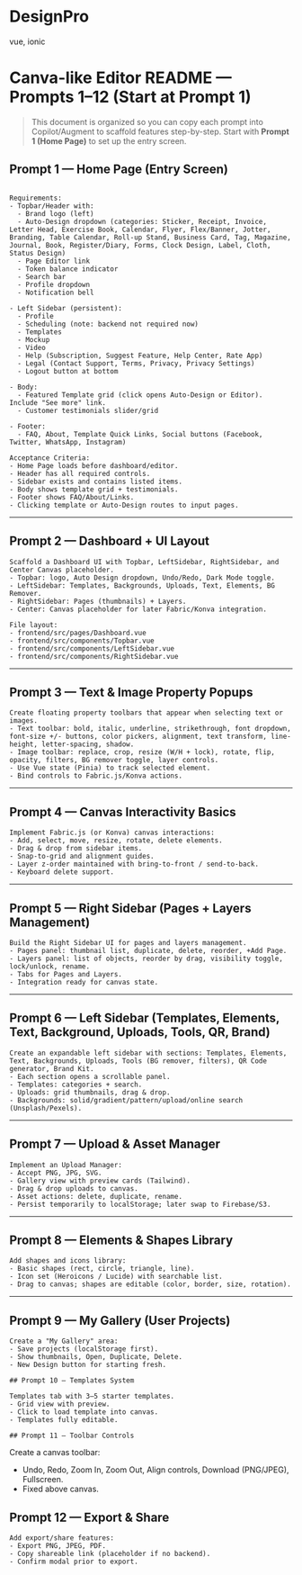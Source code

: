 # DesignPro
  vue, ionic 
# Canva-like Editor README — Prompts 1–12 (Start at Prompt 1)

> This document is organized so you can copy each prompt into Copilot/Augment to scaffold features step-by-step. Start with **Prompt 1 (Home Page)** to set up the entry screen.

## Prompt 1 — Home Page (Entry Screen)

```reate a Home Page (entry screen) for a Canva-like web app. The Home Page loads before the dashboard/page editor and highlights templates, testimonials, and quick access to core features.

Requirements:
- Topbar/Header with:
  - Brand logo (left)
  - Auto-Design dropdown (categories: Sticker, Receipt, Invoice, Letter Head, Exercise Book, Calendar, Flyer, Flex/Banner, Jotter, Branding, Table Calendar, Roll-up Stand, Business Card, Tag, Magazine, Journal, Book, Register/Diary, Forms, Clock Design, Label, Cloth, Status Design)
  - Page Editor link
  - Token balance indicator
  - Search bar
  - Profile dropdown
  - Notification bell

- Left Sidebar (persistent):
  - Profile
  - Scheduling (note: backend not required now)
  - Templates
  - Mockup
  - Video
  - Help (Subscription, Suggest Feature, Help Center, Rate App)
  - Legal (Contact Support, Terms, Privacy, Privacy Settings)
  - Logout button at bottom

- Body:
  - Featured Template grid (click opens Auto-Design or Editor). Include "See more" link.
  - Customer testimonials slider/grid

- Footer:
  - FAQ, About, Template Quick Links, Social buttons (Facebook, Twitter, WhatsApp, Instagram)

Acceptance Criteria:
- Home Page loads before dashboard/editor.
- Header has all required controls.
- Sidebar exists and contains listed items.
- Body shows template grid + testimonials.
- Footer shows FAQ/About/Links.
- Clicking template or Auto-Design routes to input pages.
```

---

## Prompt 2 — Dashboard + UI Layout

```
Scaffold a Dashboard UI with Topbar, LeftSidebar, RightSidebar, and Center Canvas placeholder.
- Topbar: logo, Auto Design dropdown, Undo/Redo, Dark Mode toggle.
- LeftSidebar: Templates, Backgrounds, Uploads, Text, Elements, BG Remover.
- RightSidebar: Pages (thumbnails) + Layers.
- Center: Canvas placeholder for later Fabric/Konva integration.

File layout:
- frontend/src/pages/Dashboard.vue
- frontend/src/components/Topbar.vue
- frontend/src/components/LeftSidebar.vue
- frontend/src/components/RightSidebar.vue
```

---

## Prompt 3 — Text & Image Property Popups

```
Create floating property toolbars that appear when selecting text or images.
- Text toolbar: bold, italic, underline, strikethrough, font dropdown, font-size +/- buttons, color pickers, alignment, text transform, line-height, letter-spacing, shadow.
- Image toolbar: replace, crop, resize (W/H + lock), rotate, flip, opacity, filters, BG remover toggle, layer controls.
- Use Vue state (Pinia) to track selected element.
- Bind controls to Fabric.js/Konva actions.
```

---

## Prompt 4 — Canvas Interactivity Basics

```
Implement Fabric.js (or Konva) canvas interactions:
- Add, select, move, resize, rotate, delete elements.
- Drag & drop from sidebar items.
- Snap-to-grid and alignment guides.
- Layer z-order maintained with bring-to-front / send-to-back.
- Keyboard delete support.
```

---

## Prompt 5 — Right Sidebar (Pages + Layers Management)

```
Build the Right Sidebar UI for pages and layers management.
- Pages panel: thumbnail list, duplicate, delete, reorder, +Add Page.
- Layers panel: list of objects, reorder by drag, visibility toggle, lock/unlock, rename.
- Tabs for Pages and Layers.
- Integration ready for canvas state.
```

---

## Prompt 6 — Left Sidebar (Templates, Elements, Text, Background, Uploads, Tools, QR, Brand)

```
Create an expandable left sidebar with sections: Templates, Elements, Text, Backgrounds, Uploads, Tools (BG remover, filters), QR Code generator, Brand Kit.
- Each section opens a scrollable panel.
- Templates: categories + search.
- Uploads: grid thumbnails, drag & drop.
- Backgrounds: solid/gradient/pattern/upload/online search (Unsplash/Pexels).
```

---

## Prompt 7 — Upload & Asset Manager

```
Implement an Upload Manager:
- Accept PNG, JPG, SVG.
- Gallery view with preview cards (Tailwind).
- Drag & drop uploads to canvas.
- Asset actions: delete, duplicate, rename.
- Persist temporarily to localStorage; later swap to Firebase/S3.
```

---

## Prompt 8 — Elements & Shapes Library

```
Add shapes and icons library:
- Basic shapes (rect, circle, triangle, line).
- Icon set (Heroicons / Lucide) with searchable list.
- Drag to canvas; shapes are editable (color, border, size, rotation).
```

---

## Prompt 9 — My Gallery (User Projects)

```
Create a "My Gallery" area:
- Save projects (localStorage first).
- Show thumbnails, Open, Duplicate, Delete.
- New Design button for starting fresh.

## Prompt 10 — Templates System

Templates tab with 3–5 starter templates.
- Grid view with preview.
- Click to load template into canvas.
- Templates fully editable.

## Prompt 11 — Toolbar Controls

```
Create a canvas toolbar:
- Undo, Redo, Zoom In, Zoom Out, Align controls, Download (PNG/JPEG), Fullscreen.
- Fixed above canvas.

## Prompt 12 — Export & Share

```
Add export/share features:
- Export PNG, JPEG, PDF.
- Copy shareable link (placeholder if no backend).
- Confirm modal prior to export.
```

